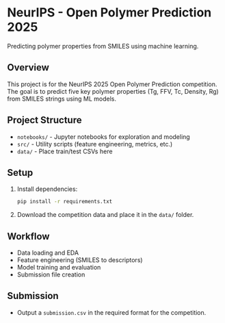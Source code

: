 # NeurIPS - Open Polymer Prediction 2025

Predicting polymer properties from SMILES using machine learning.

## Overview
This project is for the NeurIPS 2025 Open Polymer Prediction competition. The goal is to predict five key polymer properties (Tg, FFV, Tc, Density, Rg) from SMILES strings using ML models.

## Project Structure
- `notebooks/` - Jupyter notebooks for exploration and modeling
- `src/` - Utility scripts (feature engineering, metrics, etc.)
- `data/` - Place train/test CSVs here

## Setup
1. Install dependencies:
   ```bash
   pip install -r requirements.txt
   ```
2. Download the competition data and place it in the `data/` folder.

## Workflow
- Data loading and EDA
- Feature engineering (SMILES to descriptors)
- Model training and evaluation
- Submission file creation

## Submission
- Output a `submission.csv` in the required format for the competition. 